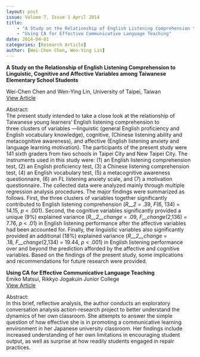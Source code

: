 ```yaml
---
layout: post
issue: Volume 7, Issue 1 April 2014
title: 
    - "A Study on the Relationship of English Listening Comprehension to Linguistic, Cognitive and Affective Variables among Taiwanese Elementary School Students"
    - "Using CA for Effective Communicative Language Teaching"    
date: 2014-04-01
categories: [Research Article]
author: [Wei-Chen Chen, Wen-Ying Lin]
---
```


**A Study on the Relationship of English Listening Comprehension to Linguistic, Cognitive and Affective Variables among Taiwanese Elementary School Students**

Wei-Chen Chen and Wen-Ying Lin, University of Taipei, Taiwan  
[View Article](http://www.issues.accentsasia.org/issues/7-1/chen_lin.pdf)  
  
Abstract:  
The present study intended to take a close look at the relationship of Taiwanese young learners’ English listening comprehension to three clusters of variables —linguistic (general English proficiency and English vocabulary knowledge), cognitive, (Chinese listening ability and metacognitive awareness), and affective (English listening anxiety and language learning motivation). The participants of the present study were 141 sixth graders from two schools in Taipei City and New Taipei City. The instruments used in this study were: (1) an English listening comprehension test, (2) an English proficiency test, (3) a Chinese listening comprehension test, (4) an English vocabulary test, (5) a metacognitive awareness questionnaire, (6) an FL listening anxiety scale, and (7) a motivation questionnaire. The collected data were analyzed mainly through multiple regression analysis procedures. The major findings were summarized as follows. First, the three clusters of variables together significantly contributed to English listening comprehension (_R__2_ = .39, _F_(6, 134) = 14.15, _p_ < .001). Second, the cognitive variables significantly provided a unique (9%) explained variance (_R__2__change_ \= .09, _F__change_(2,136) = 7.76, _p_ < .01) in English listening performance after the affective variables had been accounted for. Finally, the linguistic variables also significantly provided an additional (18%) explained variance (_R__2__change_ \= .18, _F__change_(2,134) = 19.44, _p_ < .001) in English listening performance over and beyond the prediction afforded by the affective and cognitive variables. Based on the findings of the present study, some implications and recommendations for future research were provided.  
  
**Using CA for Effective Communicative Language Teaching**  
Emiko Matsui, Rikkyo Jogakuin Junior College  
[View Article](http://www.issues.accentsasia.org/issues/7-1/matsui.pdf)  
  
Abstract:  
In this brief, reflective analysis, the author conducts an exploratory conversation analysis action-research project to better understand the dynamics of her own classroom. She attempts to answer the simple question of how effective she is in promoting a communicative learning environment in her Japanese university classroom. Her findings include increased understanding of her own limitations in encouraging student output, as well as surprise at how readily students engaged in repair practices.

